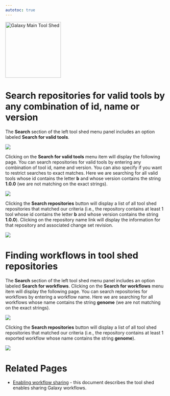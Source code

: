 ```yaml
---
autotoc: true
---
```

<div class='center'> <a href='http://toolshed.g2.bx.psu.edu'><img src='/Images/Logos/ToolShed.jpg' alt='Galaxy Main Tool Shed' height="174" /></a> </div>


# Search repositories for valid tools by any combination of id, name or version
The **Search** section of the left tool shed menu panel includes an option labeled **Search for valid tools**.

![](/valid_tools_search.png)

Clicking on the **Search for valid tools** menu item will display the following page. You can search repositories for valid tools by entering any combination of tool id, name and version. You can also specify if you want to restrict searches to exact matches. Here we are searching for all valid tools whose id contains the letter **b** and whose version contains the string **1.0.0** (we are not matching on the exact strings).

![](/find_tools.png)

Clicking the **Search repositories** button will display a list of all tool shed repositories that matched our criteria (i.e., the repository contains at least 1 tool whose id contains the letter **b** and whose version contains the string **1.0.0**). Clicking on the repository name link will display the information for that repository and associated change set revision.

![](/matched_repositories.png)

# Finding workflows in tool shed repositories

The **Search** section of the left tool shed menu panel includes an option labeled **Search for workflows**. Clicking on the **Search for workflows** menu item will display the following page. You can search repositories for workflows by entering a workflow name. Here we are searching for all workflows whose name contains the string **genome** (we are not matching on the exact strings).

![](/find_workflows.png)

Clicking the **Search repositories** button will display a list of all tool shed repositories that matched our criteria (i.e., the repository contains at least 1 exported workflow whose name contains the string **genome**).

![](/matched_repositories1.png)

# Related Pages

* [Enabling workflow sharing](/src/ToolShedWorkflowSharing/index.md) - this document describes the tool shed enables sharing Galaxy workflows.
